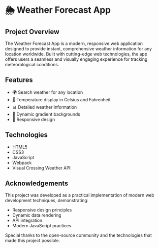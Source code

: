# 🌦️ Weather Forecast App

## Project Overview

The Weather Forecast App is a modern, responsive web application designed to provide instant, comprehensive weather information for any location worldwide. Built with cutting-edge web technologies, the app offers users a seamless and visually engaging experience for tracking meteorological conditions.

## Features

- 🌍 Search weather for any location
- 🌡️ Temperature display in Celsius and Fahrenheit
- 📊 Detailed weather information
- 🎨 Dynamic gradient backgrounds
- 📱 Responsive design

## Technologies

- HTML5
- CSS3
- JavaScript
- Webpack
- Visual Crossing Weather API

## Acknowledgements

This project was developed as a practical implementation of modern web development techniques, demonstrating:
- Responsive design principles
- Dynamic data rendering
- API integration
- Modern JavaScript practices

Special thanks to the open-source community and the technologies that made this project possible.
